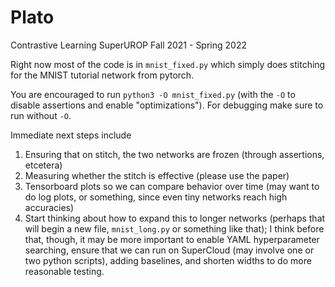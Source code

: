 # Plato
Contrastive Learning SuperUROP Fall 2021 - Spring 2022

Right now most of the code is in `mnist_fixed.py` which simply does stitching for the MNIST tutorial network from pytorch.

You are encouraged to run `python3 -O mnist_fixed.py` (with the `-O` to disable assertions and enable "optimizations"). For debugging
make sure to run without `-O`.

Immediate next steps include
1. Ensuring that on stitch, the two networks are frozen (through assertions, etcetera)
2. Measuring whether the stitch is effective (please use the paper)
3. Tensorboard plots so we can compare behavior over time (may want to do log plots, or something, since even tiny networks reach high accuracies)
4. Start thinking about how to expand this to longer networks (perhaps that will begin a new file, `mnist_long.py` or something like that); I think before that, though, it may be more important to enable YAML hyperparameter searching, ensure that we can run on SuperCloud (may involve one or two python scripts), adding baselines, and shorten widths to do more reasonable testing.